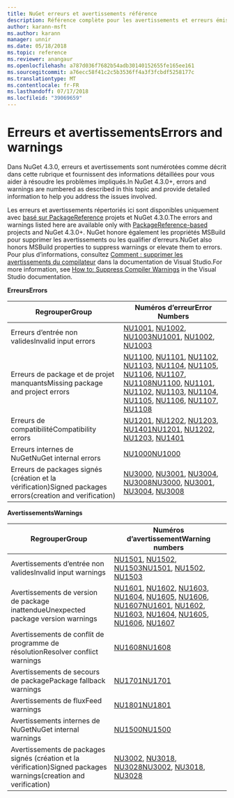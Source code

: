 ```yaml
---
title: NuGet erreurs et avertissements référence
description: Référence complète pour les avertissements et erreurs émises à partir de NuGet pendant différentes opérations NuGet.
author: karann-msft
ms.author: karann
manager: unnir
ms.date: 05/18/2018
ms.topic: reference
ms.reviewer: anangaur
ms.openlocfilehash: a787d036f7682b54adb30140152655fe165ee161
ms.sourcegitcommit: a76ecc58f41c2c5b3536ff4a3f3fcbdf5258177c
ms.translationtype: MT
ms.contentlocale: fr-FR
ms.lasthandoff: 07/17/2018
ms.locfileid: "39069659"
---
```

# <a name="errors-and-warnings"></a><span data-ttu-id="1ebe5-103">Erreurs et avertissements</span><span class="sxs-lookup"><span data-stu-id="1ebe5-103">Errors and warnings</span></span>

<span data-ttu-id="1ebe5-104">Dans NuGet 4.3.0, erreurs et avertissements sont numérotées comme décrit dans cette rubrique et fournissent des informations détaillées pour vous aider à résoudre les problèmes impliqués.</span><span class="sxs-lookup"><span data-stu-id="1ebe5-104">In NuGet 4.3.0+, errors and warnings are numbered as described in this topic and provide detailed information to help you address the issues involved.</span></span>

<span data-ttu-id="1ebe5-105">Les erreurs et avertissements répertoriés ici sont disponibles uniquement avec [basé sur PackageReference](../consume-packages/package-references-in-project-files.md) projets et NuGet 4.3.0.</span><span class="sxs-lookup"><span data-stu-id="1ebe5-105">The errors and warnings listed here are available only with [PackageReference-based](../consume-packages/package-references-in-project-files.md) projects and NuGet 4.3.0+.</span></span> <span data-ttu-id="1ebe5-106">NuGet honore également les propriétés MSBuild pour supprimer les avertissements ou les qualifier d’erreurs.</span><span class="sxs-lookup"><span data-stu-id="1ebe5-106">NuGet also honors MSBuild properties to suppress warnings or elevate them to errors.</span></span> <span data-ttu-id="1ebe5-107">Pour plus d’informations, consultez [Comment : supprimer les avertissements du compilateur](/visualstudio/ide/how-to-suppress-compiler-warnings) dans la documentation de Visual Studio.</span><span class="sxs-lookup"><span data-stu-id="1ebe5-107">For more information, see [How to: Suppress Compiler Warnings](/visualstudio/ide/how-to-suppress-compiler-warnings) in the Visual Studio documentation.</span></span>

<span data-ttu-id="1ebe5-108">**Erreurs**</span><span class="sxs-lookup"><span data-stu-id="1ebe5-108">**Errors**</span></span>

| <span data-ttu-id="1ebe5-109">Regrouper</span><span class="sxs-lookup"><span data-stu-id="1ebe5-109">Group</span></span> | <span data-ttu-id="1ebe5-110">Numéros d’erreur</span><span class="sxs-lookup"><span data-stu-id="1ebe5-110">Error Numbers</span></span> |
| --- | --- |
| <span data-ttu-id="1ebe5-111">Erreurs d’entrée non valides</span><span class="sxs-lookup"><span data-stu-id="1ebe5-111">Invalid input errors</span></span> | <span data-ttu-id="1ebe5-112">[NU1001](./errors-and-warnings/NU1001.md), [NU1002](./errors-and-warnings/NU1002.md), [NU1003](./errors-and-warnings/NU1003.md)</span><span class="sxs-lookup"><span data-stu-id="1ebe5-112">[NU1001](./errors-and-warnings/NU1001.md), [NU1002](./errors-and-warnings/NU1002.md), [NU1003](./errors-and-warnings/NU1003.md)</span></span> |
| <span data-ttu-id="1ebe5-113">Erreurs de package et de projet manquants</span><span class="sxs-lookup"><span data-stu-id="1ebe5-113">Missing package and project errors</span></span> | <span data-ttu-id="1ebe5-114">[NU1100](./errors-and-warnings/NU1100.md), [NU1101](./errors-and-warnings/NU1101.md), [NU1102](./errors-and-warnings/NU1102.md), [NU1103](./errors-and-warnings/NU1103.md), [NU1104](./errors-and-warnings/NU1104.md), [NU1105](./errors-and-warnings/NU1105.md), [NU1106](./errors-and-warnings/NU1106.md), [NU1107](./errors-and-warnings/NU1107.md), [NU1108](./errors-and-warnings/NU1108.md)</span><span class="sxs-lookup"><span data-stu-id="1ebe5-114">[NU1100](./errors-and-warnings/NU1100.md), [NU1101](./errors-and-warnings/NU1101.md), [NU1102](./errors-and-warnings/NU1102.md), [NU1103](./errors-and-warnings/NU1103.md), [NU1104](./errors-and-warnings/NU1104.md), [NU1105](./errors-and-warnings/NU1105.md), [NU1106](./errors-and-warnings/NU1106.md), [NU1107](./errors-and-warnings/NU1107.md), [NU1108](./errors-and-warnings/NU1108.md)</span></span> |
| <span data-ttu-id="1ebe5-115">Erreurs de compatibilité</span><span class="sxs-lookup"><span data-stu-id="1ebe5-115">Compatibility errors</span></span> | <span data-ttu-id="1ebe5-116">[NU1201](./errors-and-warnings/NU1201.md), [NU1202](./errors-and-warnings/NU1202.md), [NU1203](./errors-and-warnings/NU1203.md), [NU1401](./errors-and-warnings/NU1401.md)</span><span class="sxs-lookup"><span data-stu-id="1ebe5-116">[NU1201](./errors-and-warnings/NU1201.md), [NU1202](./errors-and-warnings/NU1202.md), [NU1203](./errors-and-warnings/NU1203.md), [NU1401](./errors-and-warnings/NU1401.md)</span></span> |
| <span data-ttu-id="1ebe5-117">Erreurs internes de NuGet</span><span class="sxs-lookup"><span data-stu-id="1ebe5-117">NuGet internal errors</span></span> | [<span data-ttu-id="1ebe5-118">NU1000</span><span class="sxs-lookup"><span data-stu-id="1ebe5-118">NU1000</span></span>](./errors-and-warnings/NU1000.md) |
| <span data-ttu-id="1ebe5-119">Erreurs de packages signés (création et la vérification)</span><span class="sxs-lookup"><span data-stu-id="1ebe5-119">Signed packages errors(creation and verification)</span></span> | <span data-ttu-id="1ebe5-120">[NU3000](./errors-and-warnings/NU3000.md), [NU3001](./errors-and-warnings/NU3001.md), [NU3004](./errors-and-warnings/NU3004.md), [NU3008](./errors-and-warnings/NU3008.md)</span><span class="sxs-lookup"><span data-stu-id="1ebe5-120">[NU3000](./errors-and-warnings/NU3000.md), [NU3001](./errors-and-warnings/NU3001.md), [NU3004](./errors-and-warnings/NU3004.md), [NU3008](./errors-and-warnings/NU3008.md)</span></span> |

<span data-ttu-id="1ebe5-121">**Avertissements**</span><span class="sxs-lookup"><span data-stu-id="1ebe5-121">**Warnings**</span></span>

| <span data-ttu-id="1ebe5-122">Regrouper</span><span class="sxs-lookup"><span data-stu-id="1ebe5-122">Group</span></span> | <span data-ttu-id="1ebe5-123">Numéros d’avertissement</span><span class="sxs-lookup"><span data-stu-id="1ebe5-123">Warning numbers</span></span> |
| --- | --- |
| <span data-ttu-id="1ebe5-124">Avertissements d’entrée non valides</span><span class="sxs-lookup"><span data-stu-id="1ebe5-124">Invalid input warnings</span></span> | <span data-ttu-id="1ebe5-125">[NU1501](./errors-and-warnings/NU1501.md), [NU1502](./errors-and-warnings/NU1502.md), [NU1503](./errors-and-warnings/NU1503.md)</span><span class="sxs-lookup"><span data-stu-id="1ebe5-125">[NU1501](./errors-and-warnings/NU1501.md), [NU1502](./errors-and-warnings/NU1502.md), [NU1503](./errors-and-warnings/NU1503.md)</span></span> |
| <span data-ttu-id="1ebe5-126">Avertissements de version de package inattendue</span><span class="sxs-lookup"><span data-stu-id="1ebe5-126">Unexpected package version warnings</span></span> | <span data-ttu-id="1ebe5-127">[NU1601](./errors-and-warnings/NU1601.md), [NU1602](./errors-and-warnings/NU1602.md), [NU1603](./errors-and-warnings/NU1603.md), [NU1604](./errors-and-warnings/NU1604.md), [NU1605](./errors-and-warnings/NU1605.md), [NU1606](./errors-and-warnings/NU1108.md), [NU1607](./errors-and-warnings/NU1107.md)</span><span class="sxs-lookup"><span data-stu-id="1ebe5-127">[NU1601](./errors-and-warnings/NU1601.md), [NU1602](./errors-and-warnings/NU1602.md), [NU1603](./errors-and-warnings/NU1603.md), [NU1604](./errors-and-warnings/NU1604.md), [NU1605](./errors-and-warnings/NU1605.md), [NU1606](./errors-and-warnings/NU1108.md), [NU1607](./errors-and-warnings/NU1107.md)</span></span> |
| <span data-ttu-id="1ebe5-128">Avertissements de conflit de programme de résolution</span><span class="sxs-lookup"><span data-stu-id="1ebe5-128">Resolver conflict warnings</span></span> | [<span data-ttu-id="1ebe5-129">NU1608</span><span class="sxs-lookup"><span data-stu-id="1ebe5-129">NU1608</span></span>](./errors-and-warnings/NU1608.md) |
| <span data-ttu-id="1ebe5-130">Avertissements de secours de package</span><span class="sxs-lookup"><span data-stu-id="1ebe5-130">Package fallback warnings</span></span> | [<span data-ttu-id="1ebe5-131">NU1701</span><span class="sxs-lookup"><span data-stu-id="1ebe5-131">NU1701</span></span>](./errors-and-warnings/NU1701.md) |
| <span data-ttu-id="1ebe5-132">Avertissements de flux</span><span class="sxs-lookup"><span data-stu-id="1ebe5-132">Feed warnings</span></span> | [<span data-ttu-id="1ebe5-133">NU1801</span><span class="sxs-lookup"><span data-stu-id="1ebe5-133">NU1801</span></span>](./errors-and-warnings/NU1801.md) |
| <span data-ttu-id="1ebe5-134">Avertissements internes de NuGet</span><span class="sxs-lookup"><span data-stu-id="1ebe5-134">NuGet internal warnings</span></span> | [<span data-ttu-id="1ebe5-135">NU1500</span><span class="sxs-lookup"><span data-stu-id="1ebe5-135">NU1500</span></span>](./errors-and-warnings/NU1500.md) |
| <span data-ttu-id="1ebe5-136">Avertissements de packages signés (création et la vérification)</span><span class="sxs-lookup"><span data-stu-id="1ebe5-136">Signed packages warnings(creation and verification)</span></span> | <span data-ttu-id="1ebe5-137">[NU3002](./errors-and-warnings/NU3002.md), [NU3018](./errors-and-warnings/NU3018.md), [NU3028](./errors-and-warnings/NU3028.md)</span><span class="sxs-lookup"><span data-stu-id="1ebe5-137">[NU3002](./errors-and-warnings/NU3002.md), [NU3018](./errors-and-warnings/NU3018.md), [NU3028](./errors-and-warnings/NU3028.md)</span></span> |
